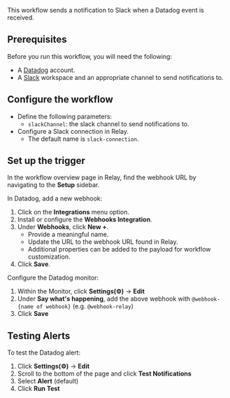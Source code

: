 This workflow sends a notification to Slack when a Datadog event is received.

## Prerequisites

Before you run this workflow, you will need the following:
- A [Datadog](https://www.datadog.com/) account.
- A [Slack](https://slack.com/) workspace and an appropriate channel to send notifications to.

## Configure the workflow

- Define the following parameters:
    - `slackChannel`: the slack channel to send notifications to.
- Configure a Slack connection in Relay.
    - The default name is `slack-connection`.

## Set up the trigger

In the workflow overview page in Relay, find the webhook URL by navigating to
the **Setup** sidebar.

In Datadog, add a new webhook:

1. Click on the **Integrations** menu option.
2. Install or configure the **Webhooks Integration**.
2. Under **Webhooks**, click **New +**.
   - Provide a meaningful name.
   - Update the URL to the webhook URL found in Relay.
   - Additional properties can be added to the payload for workflow customization.
4. Click **Save**.

Configure the Datadog monitor:
1. Within the Monitor, click **Settings(⚙)** -> **Edit**  
2. Under **Say what's happening**, add the above webhook with `@webhook-{name of webhook}` (e.g. `@webhook-relay`)  
3. Click **Save**  

## Testing Alerts  

To test the Datadog alert:   
1. Click **Settings(⚙)** -> **Edit** 
2. Scroll to the bottom of the page and click **Test Notifications**  
3. Select **Alert** (default)  
4. Click **Run Test**   
